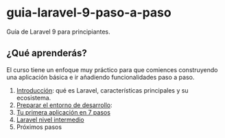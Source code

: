 # guia-laravel-9-paso-a-paso
Guía de Laravel 9 para principiantes.

## ¿Qué aprenderás?
El curso tiene un enfoque muy práctico para que comiences construyendo una aplicación básica e ir añadiendo funcionalidades paso a paso. 

 1. [Introducción](https://github.com/jvadillo/guia-laravel-9-paso-a-paso/blob/main/01-introduccion.md): qué es Laravel, características principales y su ecosistema. 
 2. [Preparar el entorno de desarrollo](https://github.com/jvadillo/guia-laravel-9-paso-a-paso/blob/main/02-entorno.md): 
 3. [Tu primera aplicación en 7 pasos](https://github.com/jvadillo/guia-laravel-9-paso-a-paso/blob/main/03-primeros-pasos.md)
 4. [Laravel nivel intermedio](https://github.com/jvadillo/guia-laravel-9-paso-a-paso/blob/main/04-Nivel-intermedio.md)
 5. Próximos pasos

